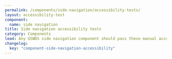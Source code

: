 ```yaml
---
permalink: /components/side-navigation/accessibility-tests/
layout: accessibility-test
component:
  name: side navigation
title: Side navigation accessibility tests
category: Components
lead: Any USWDS side navigation component should pass these manual accessibility tests.
changelog:
  key: "component-side-navigation-accessibility"
---
```

